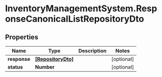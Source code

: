 # InventoryManagementSystem.ResponseCanonicalListRepositoryDto

## Properties
Name | Type | Description | Notes
------------ | ------------- | ------------- | -------------
**response** | [**[RepositoryDto]**](RepositoryDto.md) |  | [optional] 
**status** | **Number** |  | [optional] 


